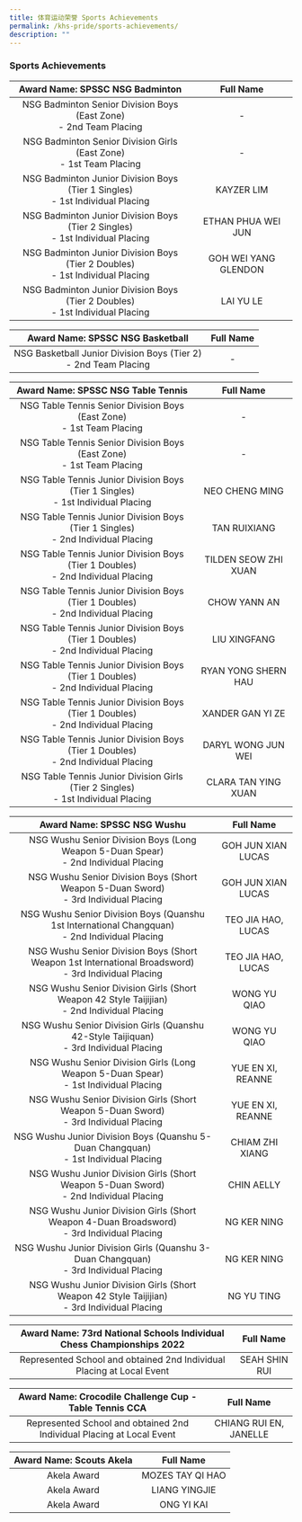 ```yaml
---
title: 体育运动荣誉 Sports Achievements
permalink: /khs-pride/sports-achievements/
description: ""
---
```


### Sports Achievements

| Award Name: SPSSC NSG Badminton | Full Name |
|:---:|:---:|
| NSG Badminton Senior Division Boys (East Zone)<br>- 2nd Team Placing | - |
| NSG Badminton Senior Division Girls (East Zone)<br>- 1st Team Placing | - |
| NSG Badminton Junior Division Boys (Tier 1 Singles)<br>- 1st Individual Placing | KAYZER LIM |
| NSG Badminton Junior Division Boys (Tier 2 Singles)<br>- 1st Individual Placing | ETHAN PHUA WEI JUN |
| NSG Badminton Junior Division Boys (Tier 2 Doubles)<br>- 1st Individual Placing | GOH WEI YANG GLENDON |
| NSG Badminton Junior Division Boys (Tier 2 Doubles)<br>- 1st Individual Placing | LAI YU LE |


| Award Name: SPSSC NSG Basketball | Full Name |
|:---:|:---:|
| NSG Basketball Junior Division Boys (Tier 2)<br>- 2nd Team Placing | - |

| Award Name: SPSSC NSG Table Tennis | Full Name |
|:---:|:---:|
| NSG Table Tennis Senior Division Boys (East Zone)<br>- 1st Team Placing | - |
| NSG Table Tennis Senior Division Boys (East Zone)<br>- 1st Team Placing | - |
| NSG Table Tennis Junior Division Boys (Tier 1 Singles)<br>- 1st Individual Placing | NEO CHENG MING |
| NSG Table Tennis Junior Division Boys (Tier 1 Singles)<br>- 2nd Individual Placing | TAN RUIXIANG |
| NSG Table Tennis Junior Division Boys (Tier 1 Doubles)<br>- 2nd Individual Placing | TILDEN SEOW ZHI XUAN |
| NSG Table Tennis Junior Division Boys (Tier 1 Doubles)<br>- 2nd Individual Placing | CHOW YANN AN |
| NSG Table Tennis Junior Division Boys (Tier 1 Doubles)<br>- 2nd Individual Placing | LIU XINGFANG |
| NSG Table Tennis Junior Division Boys (Tier 1 Doubles)<br>- 2nd Individual Placing | RYAN YONG SHERN HAU |
| NSG Table Tennis Junior Division Boys (Tier 1 Doubles)<br>- 2nd Individual Placing | XANDER GAN YI ZE |
| NSG Table Tennis Junior Division Boys (Tier 1 Doubles)<br>- 2nd Individual Placing | DARYL WONG JUN WEI |
| NSG Table Tennis Junior Division Girls (Tier 2 Singles)<br>- 1st Individual Placing | CLARA TAN YING XUAN |

| Award Name: SPSSC NSG Wushu | Full Name |
|:---:|:---:|
| NSG Wushu Senior Division Boys (Long Weapon 5-Duan Spear)<br>- 2nd Individual Placing | GOH JUN XIAN LUCAS |
| NSG Wushu Senior Division Boys (Short Weapon 5-Duan Sword)<br>- 3rd Individual Placing | GOH JUN XIAN LUCAS |
| NSG Wushu Senior Division Boys (Quanshu 1st International Changquan)<br>- 2nd Individual Placing | TEO JIA HAO, LUCAS |
| NSG Wushu Senior Division Boys (Short Weapon 1st International Broadsword)<br>- 3rd Individual Placing | TEO JIA HAO, LUCAS |
| NSG Wushu Senior Division Girls (Short Weapon 42 Style Taijijian)<br>- 2nd Individual Placing | WONG YU QIAO |
| NSG Wushu Senior Division Girls (Quanshu 42-Style Taijiquan)<br>- 3rd Individual Placing | WONG YU QIAO |
| NSG Wushu Senior Division Girls (Long Weapon 5-Duan Spear)<br>- 1st Individual Placing | YUE EN XI, REANNE |
| NSG Wushu Senior Division Girls (Short Weapon 5-Duan Sword)<br>- 3rd Individual Placing | YUE EN XI, REANNE |
| NSG Wushu Junior Division Boys (Quanshu 5-Duan Changquan)<br>- 1st Individual Placing | CHIAM ZHI XIANG |
| NSG Wushu Junior Division Girls (Short Weapon 5-Duan Sword)<br>- 2nd Individual Placing | CHIN AELLY |
| NSG Wushu Junior Division Girls (Short Weapon 4-Duan Broadsword)<br>- 3rd Individual Placing | NG KER NING |
| NSG Wushu Junior Division Girls (Quanshu 3-Duan Changquan)<br>- 3rd Individual Placing | NG KER NING |
| NSG Wushu Junior Division Girls (Short Weapon 42 Style Taijijian)<br>- 3rd Individual Placing | NG YU TING |

| Award Name: 73rd National Schools Individual Chess Championships 2022 | Full Name |
|:---:|:---:|
| Represented School and obtained 2nd Individual Placing at Local Event | SEAH SHIN RUI |

| Award Name: Crocodile Challenge Cup - Table Tennis CCA | Full Name |
|:---:|:---:|
| Represented School and obtained 2nd Individual Placing at Local Event | CHIANG RUI EN, JANELLE |

| Award Name: Scouts Akela | Full Name |
|:---:|:---:|
| Akela Award | MOZES TAY QI HAO |
| Akela Award | LIANG YINGJIE |
| Akela Award | ONG YI KAI |